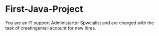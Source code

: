 # First-Java-Project
You are an IT support Administartor Spwcialist and are charged with the task of creatingemail account for new hires.
